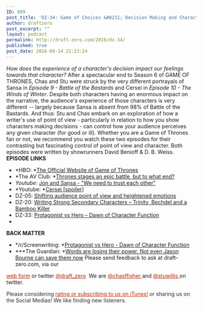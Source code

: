 ```yaml
---
ID: 809
post_title: 'DZ-34: Game of Choices &#8211; Decision Making and Character Implications'
author: draftzero
post_excerpt: ""
layout: podcast
permalink: http://draft-zero.com/2016/dz-34/
published: true
post_date: 2016-08-14 21:23:24
---
```

*How does the experience of a character's decision impact our feelings towards that character?* After a spectacular end to Season 6 of GAME OF THRONES, Chas and Stu were struck by the very different portrayals of Sansa in *Episode 9 - Battle of the Bastards* and Cersei in *Episode 10 - The Winds of Winter*. Despite both characters having an enormous impact on the narrative, the audience's experience of those characters is very different -- largely because Sansa is absent from 98% of Battle of the Bastards. And thus: Stu and Chas embark on an exploration of how a writer's use of point of view - particularly in relation to how you show characters making decisions - can control how your audience perceives any given character (for good or ill). Whether you are a Game of Thrones fan or not, we recommend you watch these two episodes for their contrasting but fascinating control of point of view and character. Both episodes were written by showrunners David Benioff & D. B. Weiss. **EPISODE LINKS** 
*   *HBO: *<a href="http://www.hbo.com/game-of-thrones" target="_blank" rel="noopener">The Official Website of Game of Thrones</a>
*   *The AV Club: *<a href="http://www.avclub.com/tvclub/thrones-stages-epic-battle-what-end-238453" target="_blank" rel="noopener">Thrones stages an epic battle, but to what end?</a>
*   *Youtube*: <a href="https://www.youtube.com/watch?v=ltfII5QLYfo" target="_blank" rel="noopener">Jon and Sansa - "We need to trust each other"</a>
*   *Youtube: *<a href="https://www.youtube.com/watch?v=YUQUmQhO2Dw" target="_blank" rel="noopener">Cersei [spoiler]</a>
*   DZ-05: [Shifting audience point of view and heightened emotions][1]
*   DZ-20: [Writing Strong Secondary Characters – Trinity, Bechdel and a Bamboo Killer][2]
*   DZ-33: [Protagonist vs Hero – Dawn of Character Function][3]
*   

**BACK MATTER** 
*   */r/Screenwriting: *[Protagonist vs Hero - Dawn of Character Function][4]
*   ***The Guardian: *[Words are losing their power. Not even Jason Bourne can save them now][5] Please send feedback to ask at draft-zero.com, via our 

<a style="font-weight: inherit; font-style: inherit; color: #ba2500;" href="http://draft-zero.com/feedback/" target="_blank" rel="noopener">web form</a> or twitter <a style="font-weight: inherit; font-style: inherit; color: #ba2500;" href="https://twitter.com/draft_zero" target="_blank" rel="noopener">@draft_zero</a>  We are <a style="font-weight: inherit; font-style: inherit; color: #ba2500;" href="http://www.twitter.com/chasffisher" target="_blank" rel="noopener">@chasffisher </a>and <a style="font-weight: inherit; font-style: inherit; color: #ba2500;" href="http://www.twitter.com/stuwillis" target="_blank" rel="noopener">@stuwillis </a>on twitter. <p style="color: #2d2d2d;">
  Please considering <a style="font-weight: inherit; font-style: inherit; color: #ba2500;" href="https://itunes.apple.com/au/podcast/draft-zero-screenwriting-podcast/id847126598?mt=2&ls=1">rating or subscribing to us on iTunes!</a> or sharing us on the Social Medias! We like finding new listeners.
</p>  

 [1]: http://draft-zero.com/2014/dz-05/
 [2]: http://draft-zero.com/2015/dz-20/
 [3]: http://draft-zero.com/2016/dz-33/
 [4]: https://www.reddit.com/r/Screenwriting/comments/4t350t/draft_zero_33_protagonist_vs_hero_dawn_of/
 [5]: https://www.theguardian.com/commentisfree/2016/jul/21/words-jason-bourne-matt-damon-film-hollywood-dialogue?CMP=Share_iOSApp_Other